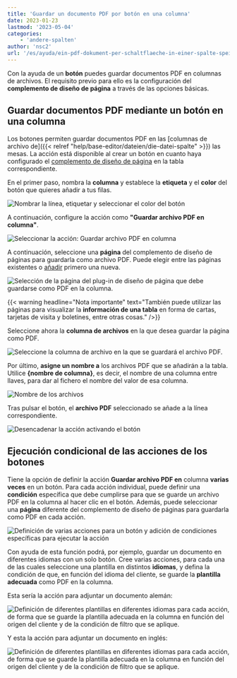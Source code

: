 ```yaml
---
title: 'Guardar un documento PDF por botón en una columna'
date: 2023-01-23
lastmod: '2023-05-04'
categories:
    - 'andere-spalten'
author: 'nsc2'
url: '/es/ayuda/ein-pdf-dokument-per-schaltflaeche-in-einer-spalte-speichern'
---
```


Con la ayuda de un **botón** puedes guardar documentos PDF en columnas de archivos. El requisito previo para ello es la configuración del **complemento de diseño de página** a través de las opciones básicas.

## Guardar documentos PDF mediante un botón en una columna

Los botones permiten guardar documentos PDF en las [columnas de archivo de]({{< relref "help/base-editor/dateien/die-datei-spalte" >}}) las mesas. La acción está disponible al crear un botón en cuanto haya configurado el [complemento de diseño de página](https://seatable.io/es/?post_type=docs&p=19223) en la tabla correspondiente.

En el primer paso, nombra la **columna** y establece la **etiqueta** y el **color** del botón que quieres añadir a tus filas.

![Nombrar la línea, etiquetar y seleccionar el color del botón](images/name-button-and-select-colour.png)

A continuación, configure la acción como **"Guardar archivo PDF en columna"**.

![Seleccionar la acción: Guardar archivo PDF en columna](images/create-pdf-design-and-save-to-column.png)

A continuación, seleccione una **página** del complemento de diseño de páginas para guardarla como archivo PDF. Puede elegir entre las páginas existentes o [añadir](https://seatable.io/es/?post_type=docs&p=19223) primero una nueva.

![Selección de la página del plug-in de diseño de página que debe guardarse como PDF en la columna.](images/select-file-to-create-PDF-with.png)

{{< warning  headline="Nota importante"  text="También puede utilizar las páginas para visualizar la **información de una tabla** en forma de cartas, tarjetas de visita y boletines, entre otras cosas." />}}

Seleccione ahora la **columna de archivos** en la que desea guardar la página como PDF.

![Seleccione la columna de archivo en la que se guardará el archivo PDF.](images/select-column-to-put-PDF.png)

Por último, **asigne un nombre a** los archivos PDF que se añadirán a la tabla. Utilice **{nombre de columna}**, es decir, el nombre de una columna entre llaves, para dar al fichero el nombre del valor de esa columna.

![Nombre de los archivos](images/PDF-file-name.png)

Tras pulsar el botón, el **archivo PDF** seleccionado se añade a la línea correspondiente.

![Desencadenar la acción activando el botón](images/pdf-example.gif)

## Ejecución condicional de las acciones de los botones

Tiene la opción de definir la acción **Guardar archivo PDF en** columna **varias veces** en un botón. Para cada acción individual, puede definir una **condición** específica que debe cumplirse para que se guarde un archivo PDF en la columna al hacer clic en el botón. Además, puede seleccionar una **página** diferente del complemento de diseño de páginas para guardarla como PDF en cada acción.

![Definición de varias acciones para un botón y adición de condiciones específicas para ejecutar la acción](images/add-several-actions-and-conditions-to-button.jpg)

Con ayuda de esta función podrá, por ejemplo, guardar un documento en diferentes idiomas con un solo botón. Cree varias acciones, para cada una de las cuales seleccione una plantilla en distintos **idiomas**, y defina la condición de que, en función del idioma del cliente, se guarde la **plantilla adecuada** como PDF en la columna.

Esta sería la acción para adjuntar un documento alemán:

![Definición de diferentes plantillas en diferentes idiomas para cada acción, de forma que se guarde la plantilla adecuada en la columna en función del origen del cliente y de la condición de filtro que se aplique.](images/create-pdf-via-button-condition-1.png)

Y esta la acción para adjuntar un documento en inglés:

![Definición de diferentes plantillas en diferentes idiomas para cada acción, de forma que se guarde la plantilla adecuada en la columna en función del origen del cliente y de la condición de filtro que se aplique.](images/create-pdf-via-button-condition-2.png)
